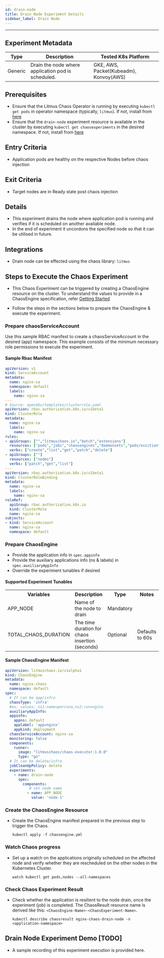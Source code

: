 ```yaml
---
id: drain-node
title: Drain Node Experiment Details
sidebar_label: Drain Node
---
```

------

## Experiment Metadata

| Type      | Description                                  | Tested K8s Platform                                               |
| ----------| -------------------------------------------- | ------------------------------------------------------------------|
| Generic   | Drain the node where application pod is scheduled. |  GKE, AWS, Packet(Kubeadm), Konvoy(AWS)|

## Prerequisites

- Ensure that the Litmus Chaos Operator is running by executing `kubectl get pods` in operator namespace (typically, `litmus`). If not, install from [here](https://raw.githubusercontent.com/litmuschaos/pages/master/docs/litmus-operator-latest.yaml)
- Ensure that the `drain-node` experiment resource is available in the cluster by executing `kubectl get chaosexperiments` in the desired namespace. If not, install from [here](https://hub.litmuschaos.io/charts/generic/experiments/drain-node)

## Entry Criteria

- Application pods are healthy on the respective Nodes before chaos injection

## Exit Criteria

- Target nodes are in Ready state post chaos injection

## Details

- This experiment drains the node where application pod is running and verifies if it is scheduled on another available node.
- In the end of experiment it uncordons the specified node so that it can be utilised in future.


## Integrations

- Drain node can be effected using the chaos library: `litmus`

## Steps to Execute the Chaos Experiment

- This Chaos Experiment can be triggered by creating a ChaosEngine resource on the cluster. To understand the values to provide in a ChaosEngine specification, refer [Getting Started](getstarted.md/#prepare-chaosengine)

- Follow the steps in the sections below to prepare the ChaosEngine & execute the experiment.

### Prepare chaosServiceAccount

Use this sample RBAC manifest to create a chaosServiceAccount in the desired (app) namespace. This example consists of the minimum necessary role permissions to execute the experiment.

#### Sample Rbac Manifest

```yaml
apiVersion: v1
kind: ServiceAccount
metadata:
  name: nginx-sa
  namespace: default
  labels:
    name: nginx-sa
---
# Source: openebs/templates/clusterrole.yaml
apiVersion: rbac.authorization.k8s.io/v1beta1
kind: ClusterRole
metadata:
  name: nginx-sa
  labels:
    name: nginx-sa
rules:
- apiGroups: ["","litmuschaos.io","batch","extensions"]
  resources: ["pods","jobs","chaosengines","daemonsets","pods/eviction","chaosexperiments","chaosresults"]
  verbs: ["create","list","get","patch","delete"]
- apiGroups: [""]
  resources: ["nodes"]
  verbs: ["patch","get","list"]
---
apiVersion: rbac.authorization.k8s.io/v1beta1
kind: ClusterRoleBinding
metadata:
  name: nginx-sa
  labels:
    name: nginx-sa
roleRef:
  apiGroup: rbac.authorization.k8s.io
  kind: ClusterRole
  name: nginx-sa
subjects:
- kind: ServiceAccount
  name: nginx-sa
  namespace: default
```

### Prepare ChaosEngine

- Provide the application info in `spec.appinfo`
- Provide the auxiliary applications info (ns & labels) in `spec.auxiliaryAppInfo`
- Override the experiment tunables if desired 

#### Supported Experiment Tunables

<table>
<tr>
<th>  Variables </th>
<th>  Description </th>
<th> Type  </th>
<th> Notes </th>
</tr>
<tr>
<td> APP_NODE </td>
<td> Name of the node to drain  </td>
<td> Mandatory  </td>
<td> </td>
</tr>
<tr>
<td> TOTAL_CHAOS_DURATION </td>
<td> The time duration for chaos insertion (seconds)  </td>
<td> Optional </td>
<td> Defaults to 60s </td>
</tr>
</table>
                      
#### Sample ChaosEngine Manifest

```yaml
apiVersion: litmuschaos.io/v1alpha1
kind: ChaosEngine
metadata:
  name: nginx-chaos
  namespace: default
spec:
  # It can be app/infra
  chaosType: 'infra' 
  #ex. values: ns1:name=percona,ns2:run=nginx 
  auxiliaryAppInfo: 
  appinfo:
    appns: default
    applabel: 'app=nginx'
    appkind: deployment
  chaosServiceAccount: nginx-sa
  monitoring: false
  components:
    runner:
      image: "litmuschaos/chaos-executor:1.0.0"
      type: "go"
  # It can be delete/infra
  jobCleanUpPolicy: delete
  experiments:
    - name: drain-node
      spec:
        components:
           # set node name
          - name: APP_NODE
            value: 'node-1'
```

### Create the ChaosEngine Resource

- Create the ChaosEngine manifest prepared in the previous step to trigger the Chaos.

  `kubectl apply -f chaosengine.yml`

### Watch Chaos progress

- Set up a watch on the applications originally scheduled on the affected node and verify whether they are rescheduled on the other nodes in the Kubernetes Cluster.

  `watch kubectl get pods,nodes --all-namespaces `

### Check Chaos Experiment Result

- Check whether the application is resilient to the node drain, once the experiment (job) is completed. The ChaosResult resource name is derived like this: `<ChaosEngine-Name>-<ChaosExperiment-Name>`.

  `kubectl describe chaosresult nginx-chaos-drain-node -n <application-namespace>`

## Drain Node Experiment Demo [TODO]

- A sample recording of this experiment execution is provided here.   
